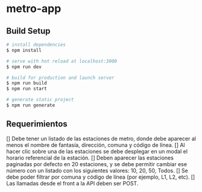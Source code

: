 # metro-app

## Build Setup

```bash
# install dependencies
$ npm install

# serve with hot reload at localhost:3000
$ npm run dev

# build for production and launch server
$ npm run build
$ npm run start

# generate static project
$ npm run generate
```

## Requerimientos

[] Debe tener un listado de las estaciones de metro, donde debe aparecer al menos el nombre de fantasía, dirección, comuna y código de línea.
[] Al hacer clic sobre una de las estaciones se debe desplegar en un modal el horario referencial de la estación.
[] Deben aparecer las estaciones paginadas por defecto en 20 estaciones, y se debe permitir cambiar ese número con un listado con los siguientes valores: 10, 20, 50, Todos.
[] Se debe poder filtrar por comuna y código de línea (por ejemplo, L1, L2, etc).
[] Las llamadas desde el front a la API deben ser POST.